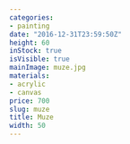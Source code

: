 ```yaml
---
categories:
- painting
date: "2016-12-31T23:59:50Z"
height: 60
inStock: true
isVisible: true
mainImage: muze.jpg
materials:
- acrylic
- canvas
price: 700
slug: muze
title: Muze
width: 50
---
```


